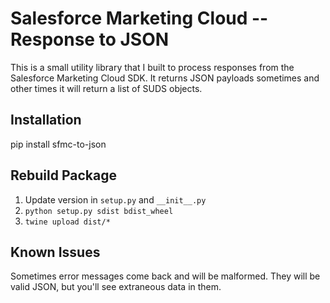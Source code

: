 # Salesforce Marketing Cloud -- Response to JSON

This is a small utility library that I built to process responses from the Salesforce Marketing Cloud SDK. It returns JSON payloads sometimes and other times it will return a list of SUDS objects.

## Installation

pip install sfmc-to-json

## Rebuild Package

1. Update version in `setup.py` and `__init__.py`
2. `python setup.py sdist bdist_wheel`
3. `twine upload dist/*` 

## Known Issues

Sometimes error messages come back and will be malformed. They will be valid JSON, but you'll see extraneous data in them.